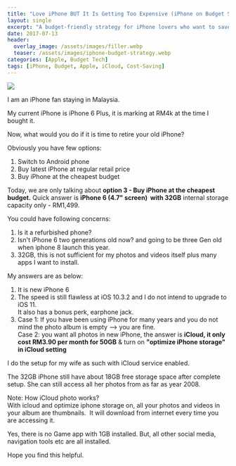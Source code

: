 ```yaml
---
title: "Love iPhone BUT It Is Getting Too Expensive (iPhone on Budget Strategy)"
layout: single
excerpt: "A budget-friendly strategy for iPhone lovers who want to save money while still enjoying the Apple ecosystem."
date: 2017-07-13
header:
  overlay_image: /assets/images/filler.webp
  teaser: /assets/images/iphone-budget-strategy.webp
categories: [Apple, Budget Tech]
tags: [iPhone, Budget, Apple, iCloud, Cost-Saving]
---
```


[![](https://encrypted-tbn0.gstatic.com/images?q=tbn:ANd9GcQUpTc2u2aHg7KfUzMcJ4TTYsa1M2C6ontTxpfgaVeD0C8vPCoI1g)](https://encrypted-tbn0.gstatic.com/images?q=tbn:ANd9GcQUpTc2u2aHg7KfUzMcJ4TTYsa1M2C6ontTxpfgaVeD0C8vPCoI1g)
  

I am an iPhone fan staying in Malaysia.  

My current iPhone is iPhone 6 Plus, it is marking at RM4k at the time I bought it.  

  

Now, what would you do if it is time to retire your old iPhone?  

Obviously you have few options:  

1. Switch to Android phone
2. Buy latest iPhone at regular retail price
3. Buy iPhone at the cheapest budget

  

Today, we are only talking about **option 3 - Buy iPhone at the cheapest budget.**
Quick answer is **iPhone 6 (4.7" screen)  with 32GB** internal storage capacity only - RM1,499.
  

  

You could have following concerns:

1. Is it a refurbished phone?
2. Isn't iPhone 6 two generations old now? and going to be three Gen old when iphone 8 launch this year.
3. 32GB, this is not sufficient for my photos and videos itself plus many apps I want to install.

My answers are as below:

1. It is new iPhone 6
2. The speed is still flawless at iOS 10.3.2 and I do not intend to upgrade to iOS 11.  
   It also has a bonus perk, earphone jack.
3. Case 1: If you have been using iPhone for many years and you do not mind the photo album is empty --> you are fine.  
   Case 2: you want all photos in new iPhone, the answer is **iCloud, it only cost RM3.90 per month for 50GB** & turn on **"optimize iPhone storage" in iCloud setting**

  

I do the setup for my wife as such with iCloud service enabled.  

The 32GB iPhone still have about 18GB free storage space after complete setup. She can still access all her photos from as far as year 2008.  

  

Note: How iCloud photo works?  
With icloud and optimize iphone storage on, all your photos and videos in your album are thumbnails.  It will download from internet every time you are accessing it.  

  

Yes, there is no Game app with 1GB installed. But, all other social media, navigation tools etc are all installed.  

  

Hope you find this helpful.
  

  

  

  

